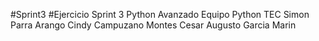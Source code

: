 #Sprint3
#Ejercicio Sprint 3 Python Avanzado Equipo Python TEC Simon Parra Arango Cindy Campuzano Montes Cesar Augusto Garcia Marin
